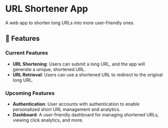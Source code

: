 # URL Shortener App

A web app to shorten long URLs into more user-friendly ones.

## 🌟 Features

### Current Features

- **URL Shortening**: Users can submit a long URL, and the app will generate a unique, shortened URL.
- **URL Retrieval**: Users can use a shortened URL to redirect to the original long URL.

### Upcoming Features

- **Authentication**: User accounts with authentication to enable personalized short URL management and analytics.
- **Dashboard**: A user-friendly dashboard for managing shortened URLs, viewing click analytics, and more.
